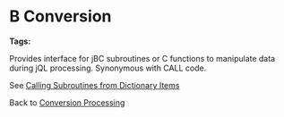 # B Conversion

<PageHeader />

**Tags:**
<badge text='dictionary' vertical='middle' />
<badge text='jql' vertical='middle' />
<badge text='subroutines' vertical='middle' />

Provides interface for jBC subroutines or C functions to manipulate data during jQL processing. Synonymous with CALL code.

See [Calling Subroutines from Dictionary Items](./../../jql/calling-a-subroutine-from-a-dictionary-item/README.md)

Back to [Conversion Processing](conversion-processing)

  
<PageFooter />
